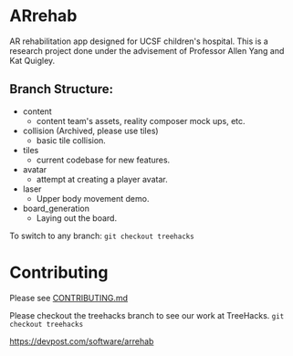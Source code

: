 # ARrehab
AR rehabilitation app designed for UCSF children's hospital.
This is a research project done under the advisement of Professor Allen Yang and Kat Quigley.

## Branch Structure:
- content
    - content team's assets, reality composer mock ups, etc.
- collision (Archived, please use tiles)
    - basic tile collision.
- tiles
    - current codebase for new features.
- avatar
    - attempt at creating a player avatar.
- laser
    - Upper body movement demo.
- board_generation
    - Laying out the board.

To switch to any branch: `git checkout treehacks`

# Contributing
Please see [CONTRIBUTING.md](CONTRIBUTING.md)

Please checkout the treehacks branch to see our work at TreeHacks.
`git checkout treehacks`

https://devpost.com/software/arrehab
